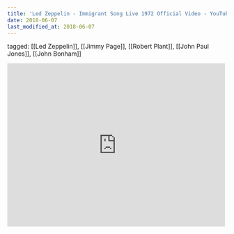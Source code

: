```yaml
---
title: 'Led Zeppelin - Immigrant Song Live 1972 Official Video - YouTube'
date: 2018-06-07
last_modified_at: 2018-06-07
---
```

tagged: [[Led Zeppelin]], [[Jimmy Page]], [[Robert Plant]], [[John Paul Jones]], [[John Bonham]]
<iframe allow="accelerometer; autoplay; clipboard-write; encrypted-media; gyroscope; picture-in-picture" allowfullscreen="" frameborder="0" height="375" id="youtube_iframe" src="https://www.youtube.com/embed/RlNhD0oS5pk?feature=oembed&amp;enablejsapi=1&amp;origin=https://safe.txmblr.com&amp;wmode=opaque" width="500"></iframe>